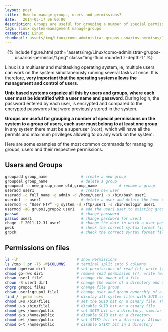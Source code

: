 ```yaml
---
layout: post
title:  How to manage groups, users and permissions?
date:   2014-03-17 06:00:00
description: Groups are useful for grouping a number of special permissions on the system to a group of users, each user must belong to at least one group. In any system there must be a superuser (root), which will have all the permits and maximum privileges allowing to do any work on the system.
tags: linux system-management manage-groups
categories: Linux
thumbnail: assets/img/Linux/como-administrar-grupos-usuarios-permisos/1.png
---
```


<div class="row mt-3" style="text-align: center">
    <div class="col-sm mt-3 mt-md-0">
        {% include figure.html path="assets/img/Linux/como-administrar-grupos-usuarios-permisos/1.png" class="img-fluid rounded z-depth-1" %}
    </div>
</div>

Linux is a multiuser and multitasking operating system, ie, multiple users can work on the system simultaneously running several tasks at once. It is therefore, **very important that the operating system allows the management and control of users**.

**Unix based systems organize all this by users and groups, where each user must be identified with a user name and password**. During login, the password entered by each user, is encrypted and compared to the encrypted passwords that were previously stored in the system.

**Groups are useful for grouping a number of special permissions on the system to a group of users, each user must belong to at least one group**. In any system there must be a superuser (`root`), which will have all the permits and maximum privileges allowing to do any work on the system.

Here are some examples of the most common commands for managing groups, users and their respective permissions.

## Users and Groups

```sh
groupadd group_name               # create a new group
groupdel group_name               # delete a group
groupmod -n new_group_name old_group_name          # rename a group
useradd user1                     # create new user
useradd -c full_name -g admin -d /home/user1 -s /bin/bash user1        # create a user user1 belonging to the admin group
userdel -r user1                  # delete a user and delete the home directory
usermod -c “User FTP” -g system -d /ftp/user1 -s /bin/nologin user1    # change user attributes
usermod -aG grupo1,grupo2 user1   # add the user1 user to existing groups
passwd                            # change password
passwd user1                      # change password for user1
chage -E 2011-12-31 user1         # change the date in which a user password expires
pwck                              # check the correct syntax format file /etc/passwd and the existence of users
grpck                             # check the correct syntax format file /etc/group and the existence of groups
```


## Permissions on files

```sh
ls -lh                          # show Permissions
ls /tmp | pr -T5 -W$COLUMNS     # terminal split into 5 columns
chmod ugo+rwx dir1              # set permissions of read (r), write (w) and execute (x) to the owner (u), group (g) and other (o) on the directory dir1
chmod go-rwx dir1               # remove read permission (r), write (w) and execute (x) to the group (g) and others (o) on the directory dir1
chown user1 file1               # change the owner of a file
chown -R user1 dir1             # change the owner of a directory and all files and directories contained within
chgrp grupo1 file1              # change file group
chown user1:grupo1 file1        # change user and group ownership of a file
find / -perm -u+s               # display all system files with SUID configured
chmod u+s /bin/file1            # set the SUID bit on a binary file. The user running this file takes the same privileges as owner
chmod u-s /bin/file1            # disable SUID bit on a binary file
chmod g+s /home/public          # set SGID bit on a directory, similar to SUID but for directory
chmod g-s /home/public          # disable SGID bit on a directory
chmod o+t /home/public          # set STIKY bit in a directory. Allows deletion of files only rightful owners
chmod o-t /home/public          # disable STIKY bit in a directory
```
